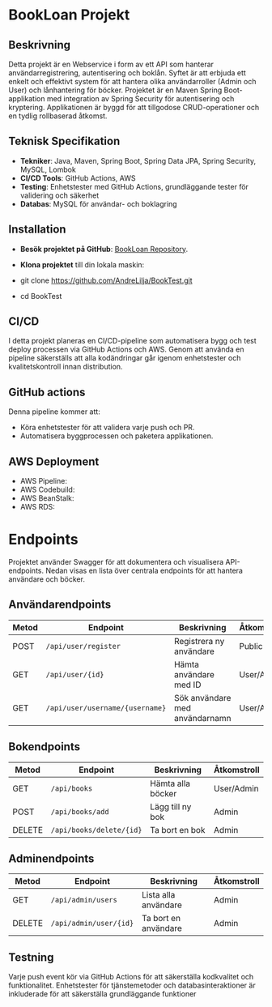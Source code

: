 # BookLoan Projekt

## Beskrivning 

Detta projekt är en Webservice i form av ett API som hanterar användarregistrering, autentisering och boklån. Syftet är 
att erbjuda ett enkelt och effektivt system för att hantera olika användarroller (Admin och User) och lånhantering för böcker.
Projektet är en Maven Spring Boot-applikation med integration av Spring Security för autentisering och kryptering. Applikationen
är byggd för att tillgodose CRUD-operationer och en tydlig rollbaserad åtkomst.


## Teknisk Specifikation 

- **Tekniker**: Java, Maven, Spring Boot, Spring Data JPA, Spring Security, MySQL, Lombok
-  **CI/CD Tools**: GitHub Actions, AWS
-  **Testing**: Enhetstester med GitHub Actions, grundläggande tester för validering och säkerhet
-  **Databas**: MySQL för användar- och boklagring

## Installation 

- **Besök projektet på GitHub**: [BookLoan Repository](https://github.com/AndreLilja/BookTest).
- **Klona projektet** till din lokala maskin:

-  git clone https://github.com/AndreLilja/BookTest.git
-  cd BookTest

## CI/CD

I detta projekt planeras en CI/CD-pipeline som automatisera bygg och test deploy processen via GitHub Actions och AWS. 
Genom att använda en pipeline säkerställs att alla kodändringar går igenom enhetstester och kvalitetskontroll innan distribution.

## GitHub actions

Denna pipeline kommer att:
- Köra enhetstester för att validera varje push och PR.
- Automatisera byggprocessen och paketera applikationen.

## AWS Deployment 

- AWS Pipeline:
- AWS Codebuild:
- AWS BeanStalk:
- AWS RDS:

# Endpoints

Projektet använder Swagger för att dokumentera och visualisera API-endpoints. Nedan visas en lista över centrala endpoints för att hantera användare och böcker.

## Användarendpoints

| Metod | Endpoint                       | Beskrivning                    | Åtkomstroll |
|-------|--------------------------------|--------------------------------|-------------|
| POST  | `/api/user/register`           | Registrera ny användare        | Public      |
| GET   | `/api/user/{id}`               | Hämta användare med ID         | User/Admin  |
| GET   | `/api/user/username/{username}`| Sök användare med användarnamn | User/Admin  |

## Bokendpoints

| Metod | Endpoint                | Beskrivning          | Åtkomstroll |
|-------|--------------------------|----------------------|-------------|
| GET   | `/api/books`             | Hämta alla böcker   | User/Admin  |
| POST  | `/api/books/add`         | Lägg till ny bok     | Admin       |
| DELETE| `/api/books/delete/{id}` | Ta bort en bok      | Admin       |

## Adminendpoints

| Metod | Endpoint                | Beskrivning            | Åtkomstroll |
|-------|--------------------------|------------------------|-------------|
| GET   | `/api/admin/users`       | Lista alla användare   | Admin       |
| DELETE| `/api/admin/user/{id}`   | Ta bort en användare   | Admin       |


## Testning

Varje push event kör via GitHub Actions för att säkerställa kodkvalitet och funktionalitet. Enhetstester för tjänstemetoder 
och databasinteraktioner är inkluderade för att säkerställa grundläggande funktioner 